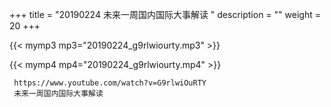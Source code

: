 +++
title = "20190224  未来一周国内国际大事解读 "
description = ""
weight = 20
+++

{{< mymp3 mp3="20190224_g9rlwiourty.mp3" >}}

{{< mymp4 mp4="20190224_g9rlwiourty.mp4" >}}

     https://www.youtube.com/watch?v=G9rlwiOuRTY 
     未来一周国内国际大事解读 
     
